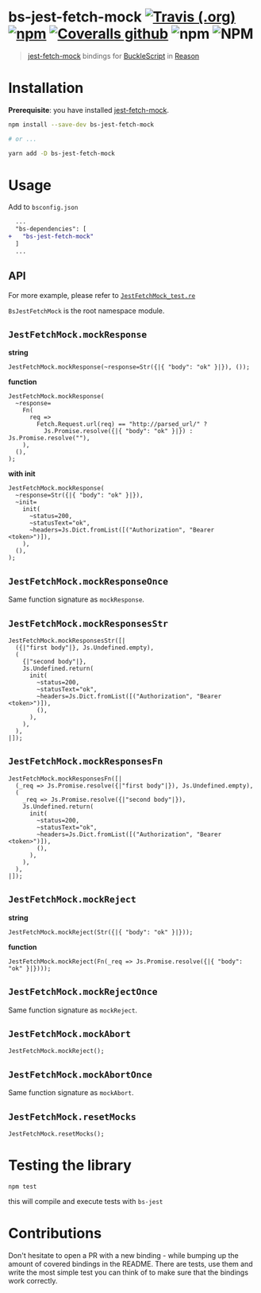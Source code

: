 # bs-jest-fetch-mock [![Travis (.org)](https://img.shields.io/travis/jihchi/bs-jest-fetch-mock)](https://travis-ci.org/jihchi/bs-jest-fetch-mock) [![npm](https://img.shields.io/npm/v/bs-jest-fetch-mock)](https://www.npmjs.com/package/bs-jest-fetch-mock) [![Coveralls github](https://img.shields.io/coveralls/github/jihchi/bs-jest-fetch-mock)](https://coveralls.io/github/jihchi/bs-jest-fetch-mock) ![npm](https://img.shields.io/npm/dm/bs-jest-fetch-mock) ![NPM](https://img.shields.io/npm/l/bs-jest-fetch-mock)

> [jest-fetch-mock](https://github.com/jefflau/jest-fetch-mock) bindings for [BuckleScript](https://github.com/bloomberg/bucklescript) in [Reason](https://github.com/facebook/reason)

# Installation

**Prerequisite**: you have installed [jest-fetch-mock](https://github.com/jefflau/jest-fetch-mock#installation-and-setup).

```sh
npm install --save-dev bs-jest-fetch-mock

# or ...

yarn add -D bs-jest-fetch-mock
```

# Usage

Add to `bsconfig.json`

```diff
  ...
  "bs-dependencies": [
+   "bs-jest-fetch-mock"
  ]
  ...
```

## API

For more example, please refer to [`JestFetchMock_test.re`](/__tests__/JestFetchMock_test.re)

`BsJestFetchMock` is the root namespace module.

## `JestFetchMock.mockResponse`

**string**

```reason
JestFetchMock.mockResponse(~response=Str({|{ "body": "ok" }|}), ());
```

**function**

```reason
JestFetchMock.mockResponse(
  ~response=
    Fn(
      req =>
        Fetch.Request.url(req) == "http://parsed_url/" ?
          Js.Promise.resolve({|{ "body": "ok" }|}) : Js.Promise.resolve(""),
    ),
  (),
);
```

**with init**

```reason
JestFetchMock.mockResponse(
  ~response=Str({|{ "body": "ok" }|}),
  ~init=
    init(
      ~status=200,
      ~statusText="ok",
      ~headers=Js.Dict.fromList([("Authorization", "Bearer <token>")]),
    ),
  (),
);
```

## `JestFetchMock.mockResponseOnce`

Same function signature as `mockResponse`.

## `JestFetchMock.mockResponsesStr`

```reason
JestFetchMock.mockResponsesStr([|
  ({|"first body"|}, Js.Undefined.empty),
  (
    {|"second body"|},
    Js.Undefined.return(
      init(
        ~status=200,
        ~statusText="ok",
        ~headers=Js.Dict.fromList([("Authorization", "Bearer <token>")]),
        (),
      ),
    ),
  ),
|]);
```

## `JestFetchMock.mockResponsesFn`

```reason
JestFetchMock.mockResponsesFn([|
  (_req => Js.Promise.resolve({|"first body"|}), Js.Undefined.empty),
  (
    _req => Js.Promise.resolve({|"second body"|}),
    Js.Undefined.return(
      init(
        ~status=200,
        ~statusText="ok",
        ~headers=Js.Dict.fromList([("Authorization", "Bearer <token>")]),
        (),
      ),
    ),
  ),
|]);
```

## `JestFetchMock.mockReject`

**string**
```reason
JestFetchMock.mockReject(Str({|{ "body": "ok" }|}));
```

**function**
```reason
JestFetchMock.mockReject(Fn(_req => Js.Promise.resolve({|{ "body": "ok" }|})));
```

## `JestFetchMock.mockRejectOnce`

Same function signature as `mockReject`.

## `JestFetchMock.mockAbort`

```reason
JestFetchMock.mockReject();
```

## `JestFetchMock.mockAbortOnce`

Same function signature as `mockAbort`.

## `JestFetchMock.resetMocks`

```reason
JestFetchMock.resetMocks();
```

# Testing the library

```
npm test
```

this will compile and execute tests with `bs-jest`

# Contributions

Don't hesitate to open a PR with a new binding - while bumping up the amount of covered bindings in the README.
There are tests, use them and write the most simple test you can think of to make sure that the bindings work correctly.
